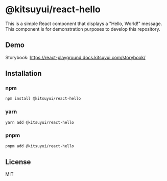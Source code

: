 # @kitsuyui/react-hello

This is a simple React component that displays a "Hello, World!" message.
This component is for demonstration purposes to develop this repository.

## Demo

Storybook: https://react-playground.docs.kitsuyui.com/storybook/

## Installation

### npm

```sh
npm install @kitsuyui/react-hello
```

### yarn

```sh
yarn add @kitsuyui/react-hello
```

### pnpm

```sh
pnpm add @kitsuyui/react-hello
```

## License

MIT
